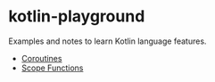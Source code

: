 # kotlin-playground

Examples and notes to learn Kotlin language features.

* [Coroutines](src/main/kotlin/de/jkrech/tutorial/coroutines/README.md)
* [Scope Functions](src/main/kotlin/de/jkrech/tutorial/scopefunctions/README.md)
